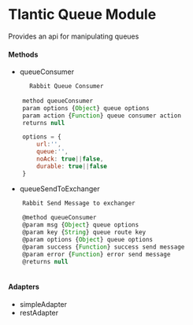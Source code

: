 # Tlantic Queue Module

Provides an api for manipulating queues

#### Methods

+ queueConsumer
```js
	  Rabbit Queue Consumer
    
    method queueConsumer
    param options {Object} queue options
    param action {Function} queue consumer action
    returns null

    options = {
		url:'',
		queue:'',
		noAck: true||false,
		durable: true||false
	}

```
+ queueSendToExchanger

```js
	Rabbit Send Message to exchanger
    
    @method queueConsumer
    @param msg {Object} queue options
    @param key {String} queue route key
    @param options {Object} queue options
    @param success {Function} success send message
    @param error {Function} error send message
    @returns null
    
```


#### Adapters

+ simpleAdapter
+ restAdapter
